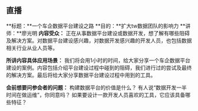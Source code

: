 ## 直播

**标题：**一个车企数据平台建设之路
**目的：**扩大tw数据团队的影响力
**讲师：**廖光明
**内容受众：**
正在从事数据平台建设或数据开发，想了解有哪些阻碍及解决方案。对数据平台建设感兴趣，对数据开发感兴趣的开发人员，也包括数据相关行业从业人员等。

**所讲内容具体应用场景：**
我们将会用1小时的时间，给大家分享一个车企数据平台建设的案例。内容包括介绍平台建设过程中碰到的阻碍，我们进行过的尝试及最终的解决方案。最后将给大家分享数据平台建设过程中用到的工具。

**会前想要问参会者的问题：**
构建数据平台的价值是什么？
有人说“数据开发一半时间在做运维”，你同意吗？
如果要设计一款开发人员喜欢的工具，它应该具备哪些特征？





